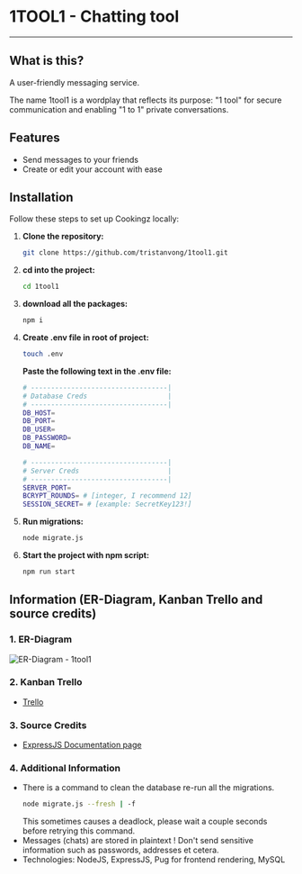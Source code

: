 # 1TOOL1 - Chatting tool

---

## What is this?

A user-friendly messaging service.

The name 1tool1 is a wordplay that reflects its purpose: "1 tool" for secure communication and enabling "1 to 1" private conversations.

## Features

- Send messages to your friends
- Create or edit your account with ease

## Installation

Follow these steps to set up Cookingz locally:

1. **Clone the repository:**

   ```bash
   git clone https://github.com/tristanvong/1tool1.git
   ```
   
2. **cd into the project:**

    ```bash
    cd 1tool1
    ```
    
3. **download all the packages:**

    ```bash
    npm i
    ```
4. **Create .env file in root of project:**

    ```bash
    touch .env
    ```
    **Paste the following text in the .env file:**
    ```bash
    # ----------------------------------|
    # Database Creds                    |
    # ----------------------------------|
    DB_HOST=
    DB_PORT=
    DB_USER=
    DB_PASSWORD=
    DB_NAME=

    # ----------------------------------|
    # Server Creds                      |
    # ----------------------------------|
    SERVER_PORT=
    BCRYPT_ROUNDS= # [integer, I recommend 12]
    SESSION_SECRET= # [example: SecretKey123!]
    ```

5. **Run migrations:**

    ```bash
    node migrate.js
    ```
    
6. **Start the project with npm script:**

    ```bash
    npm run start
    ```
   
## Information (ER-Diagram, Kanban Trello and source credits)

### 1. ER-Diagram
![ER-Diagram - 1tool1](https://i.imgur.com/pK9DIHY.png)

### 2. Kanban Trello
- [Trello](https://trello.com/b/mv3yQH5H/kanban-backend-web-1tool1)

### 3. Source Credits
- [ExpressJS Documentation page](https://expressjs.com/)

### 4. Additional Information
- There is a command to clean the database re-run all the migrations.
    ```bash
    node migrate.js --fresh | -f
    ``` 
    This sometimes causes a deadlock, please wait a couple seconds before retrying this command.
- Messages (chats) are stored in plaintext ! Don't send sensitive information such as passwords, addresses et cetera.
- Technologies: NodeJS, ExpressJS, Pug for frontend rendering, MySQL
